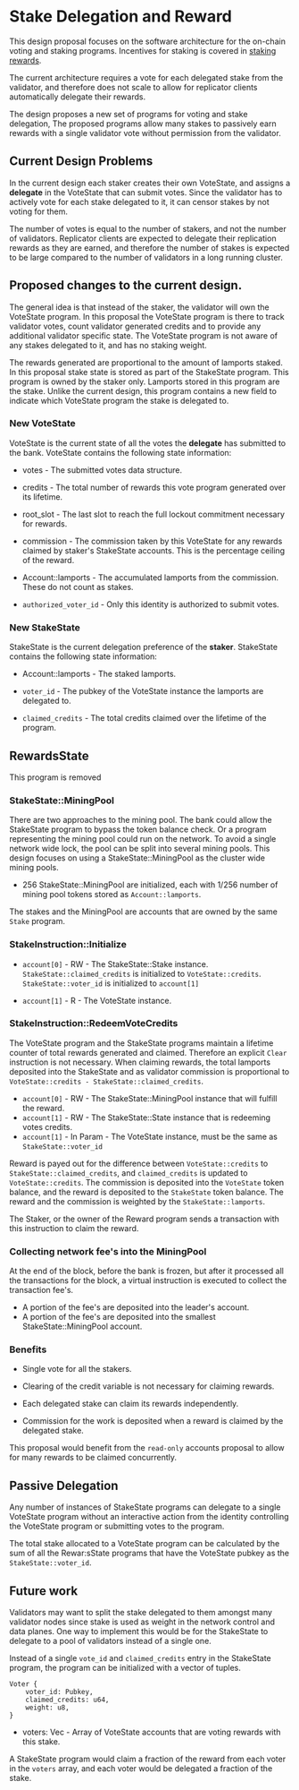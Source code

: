 # Stake Delegation and Reward

This design proposal focuses on the software architecture for the on-chain
voting and staking programs.  Incentives for staking is covered in [staking
rewards](staking-rewards.md).

The current architecture requires a vote for each delegated stake from the
validator, and therefore does not scale to allow for replicator clients
automatically delegate their rewards.

The design proposes a new set of programs for voting and stake delegation, The
proposed programs allow many stakes to passively earn rewards with a single
validator vote without permission from the validator.

## Current Design Problems

In the current design each staker creates their own VoteState, and assigns a
**delegate** in the VoteState that can submit votes.  Since the validator has to
actively vote for each stake delegated to it, it can censor stakes by not voting
for them.

The number of votes is equal to the number of stakers, and not the number of
validators.  Replicator clients are expected to delegate their replication
rewards as they are earned, and therefore the number of stakes is expected to be
large compared to the number of validators in a long running cluster.

## Proposed changes to the current design.

The general idea is that instead of the staker, the validator will own the
VoteState program. In this proposal the VoteState program is there to track
validator votes, count validator generated credits and to provide any
additional validator specific state.  The VoteState program is not aware of any
stakes delegated to it, and has no staking weight.

The rewards generated are proportional to the amount of lamports staked.  In
this proposal stake state is stored as part of the StakeState program. This
program is owned by the staker only.  Lamports stored in this program are the
stake.  Unlike the current design, this program contains a new field to indicate
which VoteState program the stake is delegated to.

### New VoteState

VoteState is the current state of all the votes the **delegate** has submitted
to the bank.  VoteState contains the following state information:

* votes - The submitted votes data structure.

* credits - The total number of rewards this vote program generated over its
lifetime.

* root\_slot - The last slot to reach the full lockout commitment necessary for
rewards.

* commission - The commission taken by this VoteState for any rewards claimed by
staker's StakeState accounts.  This is the percentage ceiling of the reward.

* Account::lamports - The accumulated lamports from the commission.  These do not
count as stakes.

* `authorized_voter_id` - Only this identity is authorized to submit votes.


### New StakeState

StakeState is the current delegation preference of the **staker**. StakeState
contains the following state information:

* Account::lamports - The staked lamports.

* `voter_id` - The pubkey of the VoteState instance the lamports are
delegated to.

* `claimed_credits` - The total credits claimed over the lifetime of the
program.

## RewardsState

This program is removed
 
### StakeState::MiningPool

There are two approaches to the mining pool.  The bank could allow the
StakeState program to bypass the token balance check.  Or a program representing
the mining pool could run on the network.  To avoid a single network wide lock,
the pool can be split into several mining pools.  This design focuses on using a
StakeState::MiningPool as the cluster wide mining pools.

* 256 StakeState::MiningPool are initialized, each with 1/256 number of mining pool
tokens stored as `Account::lamports`.

The stakes and the MiningPool are accounts that are owned by the same `Stake`
program.

### StakeInstruction::Initialize

* `account[0]` - RW - The StakeState::Stake instance.  
  `StakeState::claimed_credits` is initialized to `VoteState::credits`.  
  `StakeState::voter_id` is initialized to `account[1]`

* `account[1]` - R - The VoteState instance.

### StakeInstruction::RedeemVoteCredits

The VoteState program and the StakeState programs maintain a lifetime counter
of total rewards generated and claimed.  Therefore an explicit `Clear`
instruction is not necessary.  When claiming rewards, the total lamports
deposited into the StakeState and as validator commission is proportional to
`VoteState::credits - StakeState::claimed_credits`.
 

* `account[0]` - RW - The StakeState::MiningPool instance that will fulfill the
reward.
* `account[1]` - RW - The StakeState::State instance that is redeeming votes
credits.
* `account[1]` - In Param - The VoteState instance, must be the same as
`StakeState::voter_id`

Reward is payed out for the difference between `VoteState::credits` to
`StakeState::claimed_credits`, and `claimed_credits` is updated to
`VoteState::credits`.  The commission is deposited into the `VoteState` token
balance, and the reward is deposited to the `StakeState` token balance.  The
reward and the commission is weighted by the `StakeState::lamports`.

The Staker, or the owner of the Reward program sends a transaction with this
instruction to claim the reward.

### Collecting network fee's into the MiningPool

At the end of the block, before the bank is frozen, but after it processed all
the transactions for the block, a virtual instruction is executed to collect
the transaction fee's.

* A portion of the fee's are deposited into the leader's account. 
* A portion of the fee's are deposited into the smallest StakeState::MiningPool
account.

### Benefits

* Single vote for all the stakers.

* Clearing of the credit variable is not necessary for claiming rewards.

* Each delegated stake can claim its rewards independently.

* Commission for the work is deposited when a reward is claimed by the delegated
stake.

This proposal would benefit from the `read-only` accounts proposal to allow for
many rewards to be claimed concurrently.

## Passive Delegation

Any number of instances of StakeState programs can delegate to a single
VoteState program without an interactive action from the identity controlling
the VoteState program or submitting votes to the program.

The total stake allocated to a VoteState program can be calculated by the sum of
all the Rewar:sState programs that have the VoteState pubkey as the
`StakeState::voter_id`.
 
## Future work

Validators may want to split the stake delegated to them amongst many validator
nodes since stake is used as weight in the network control and data planes.  One
way to implement this would be for the StakeState to delegate to a pool of
validators instead of a single one.

Instead of a single `vote_id` and `claimed_credits` entry in the StakeState
program, the program can be initialized with a vector of tuples.

```
Voter {
    voter_id: Pubkey,
    claimed_credits: u64,
    weight: u8,
}
```

* voters: Vec<Voter> - Array of VoteState accounts that are voting rewards with
this stake.

A StakeState program would claim a fraction of the reward from each voter in
the `voters` array, and each voter would be delegated a fraction of the stake.
